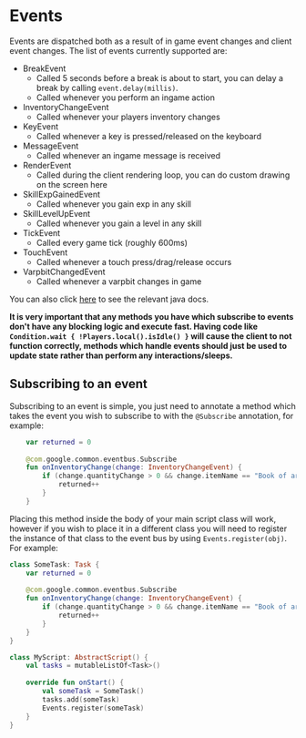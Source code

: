 # Events

Events are dispatched both as a result of in game event changes and client event changes. The list of events currently supported are:

- BreakEvent
  - Called 5 seconds before a break is about to start, you can delay a break by calling `event.delay(millis)`.
  - Called whenever you perform an ingame action
- InventoryChangeEvent
  - Called whenever your players inventory changes
- KeyEvent
  - Called whenever a key is pressed/released on the keyboard
- MessageEvent
  - Called whenever an ingame message is received
- RenderEvent
  - Called during the client rendering loop, you can do custom drawing on the screen here
- SkillExpGainedEvent
  - Called whenever you gain exp in any skill  
- SkillLevelUpEvent
  - Called whenever you gain a level in any skill 
- TickEvent
  - Called every game tick (roughly 600ms)
- TouchEvent
  - Called whenever a touch press/drag/release occurs
- VarpbitChangedEvent 
  - Called whenever a varpbit changes in game

You can also click [here](https://docs.powbot.org/jdocs/app/org.powbot.api.event/index.html) to see the relevant java docs.

**It is very important that any methods you have which subscribe to events don't have any blocking logic and execute fast. Having code like `Condition.wait { !Players.local().isIdle() }` will cause the client to not function correctly, methods which handle events should just be used to update state rather than perform any interactions/sleeps.**

## Subscribing to an event

Subscribing to an event is simple, you just need to annotate a method which takes the event you wish to subscribe to with the `@Subscribe` annotation, for example:

```kotlin
    var returned = 0
    
    @com.google.common.eventbus.Subscribe
    fun onInventoryChange(change: InventoryChangeEvent) {
        if (change.quantityChange > 0 && change.itemName == "Book of arcane knowledge") {
            returned++
        }
    }
```

Placing this method inside the body of your main script class will work, however if you wish to place it in a different class you will need to register the instance of that class to the event bus by using `Events.register(obj)`. For example:

```kotlin
class SomeTask: Task {
    var returned = 0
    
    @com.google.common.eventbus.Subscribe
    fun onInventoryChange(change: InventoryChangeEvent) {
        if (change.quantityChange > 0 && change.itemName == "Book of arcane knowledge") {
            returned++
        }
    }
}

class MyScript: AbstractScript() {
    val tasks = mutableListOf<Task>()
    
    override fun onStart() {
        val someTask = SomeTask()
        tasks.add(someTask)
        Events.register(someTask)
    }
}
```

